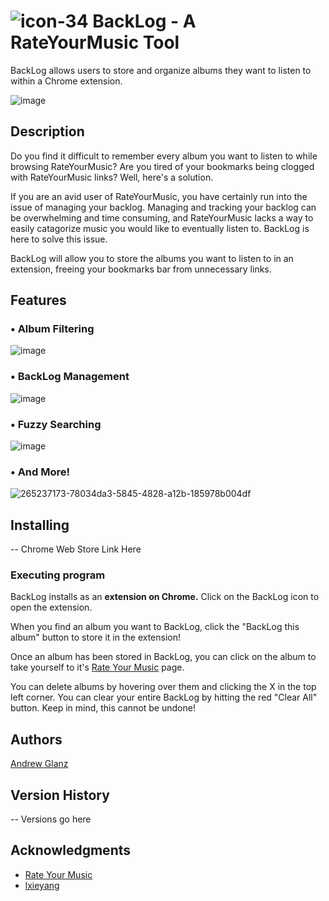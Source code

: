 # ![icon-34](https://github.com/andrewglanzzz/BackLog/assets/60935069/84f7f47f-fbc2-4455-884f-8add78009d9a) BackLog - A RateYourMusic Tool 


BackLog allows users to store and organize albums they want to listen to within a Chrome extension.

![image](https://github.com/andrewglanzzz/BackLog/assets/60935069/65c26fd2-8c12-4fa5-bad3-0051df6f1807)

## Description

Do you find it difficult to remember every album you want to listen to while browsing RateYourMusic? Are you tired of your bookmarks being clogged with RateYourMusic links? Well, here's a solution.

If you are an avid user of RateYourMusic, you have certainly run into the issue of managing your backlog. Managing and tracking your backlog can be overwhelming and time consuming, and RateYourMusic lacks a way to easily catagorize music you would like to eventually listen to. BackLog is here to solve this issue.

BackLog will allow you to store the albums you want to listen to in an extension, freeing your bookmarks bar from unnecessary links.

## Features

### • Album Filtering  
![image](https://github.com/andrewglanzzz/BackLog/assets/60935069/b17ce76a-6acc-42ba-bc22-13da2be39333)

### • BackLog Management
![image](https://github.com/andrewglanzzz/BackLog/assets/60935069/36c84256-ca4d-4b4c-a170-3a6045eb4017)

### • Fuzzy Searching  
![image](https://github.com/andrewglanzzz/BackLog/assets/60935069/31b7f144-762a-4e44-84e4-e0a0e808283a)

### • And More!
![265237173-78034da3-5845-4828-a12b-185978b004df](https://github.com/andrewglanzzz/BackLog/assets/60935069/04839e9e-e4a3-4644-bfd2-386b152436bb)


## Installing

-- Chrome Web Store Link Here

### Executing program

BackLog installs as an **extension on Chrome.** Click on the BackLog icon to open the extension.  

When you find an album you want to BackLog, click the "BackLog this album" button to store it in the extension!  

Once an album has been stored in BackLog, you can click on the album to take yourself to it's [Rate Your Music](https://rateyourmusic.com/) page.  

You can delete albums by hovering over them and clicking the X in the top left corner. You can clear your entire BackLog by hitting the red "Clear All" button. Keep in mind, this cannot be undone!

## Authors

[Andrew Glanz](https://github.com/andrewglanzzz)

## Version History

-- Versions go here

## Acknowledgments

- [Rate Your Music](https://rateyourmusic.com/)
- [lxieyang](https://github.com/lxieyang/chrome-extension-boilerplate-react)
